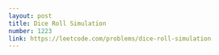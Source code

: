 ```yaml
---
layout: post
title: Dice Roll Simulation
number: 1223
link: https://leetcode.com/problems/dice-roll-simulation
---
```

